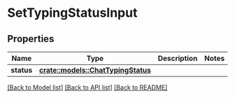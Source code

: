 # SetTypingStatusInput

## Properties

Name | Type | Description | Notes
------------ | ------------- | ------------- | -------------
**status** | [**crate::models::ChatTypingStatus**](ChatTypingStatus.md) |  | 

[[Back to Model list]](../README.md#documentation-for-models) [[Back to API list]](../README.md#documentation-for-api-endpoints) [[Back to README]](../README.md)


